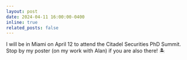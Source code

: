 ```yaml
---
layout: post
date: 2024-04-11 16:00:00-0400
inline: true
related_posts: false
---
```


I will be in Miami on April 12 to attend the Citadel Securities PhD Summit. Stop by my poster (on my work with Alan) if you are also there! 🏝